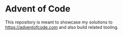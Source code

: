 # Advent of Code

This repository is meant to showcase my solutions to https://adventofcode.com and also build related tooling.